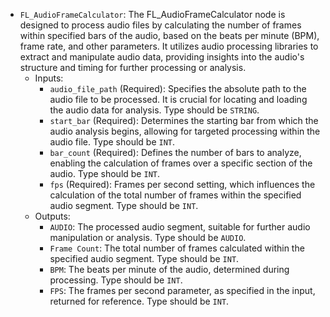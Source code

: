 - `FL_AudioFrameCalculator`: The FL_AudioFrameCalculator node is designed to process audio files by calculating the number of frames within specified bars of the audio, based on the beats per minute (BPM), frame rate, and other parameters. It utilizes audio processing libraries to extract and manipulate audio data, providing insights into the audio's structure and timing for further processing or analysis.
    - Inputs:
        - `audio_file_path` (Required): Specifies the absolute path to the audio file to be processed. It is crucial for locating and loading the audio data for analysis. Type should be `STRING`.
        - `start_bar` (Required): Determines the starting bar from which the audio analysis begins, allowing for targeted processing within the audio file. Type should be `INT`.
        - `bar_count` (Required): Defines the number of bars to analyze, enabling the calculation of frames over a specific section of the audio. Type should be `INT`.
        - `fps` (Required): Frames per second setting, which influences the calculation of the total number of frames within the specified audio segment. Type should be `INT`.
    - Outputs:
        - `AUDIO`: The processed audio segment, suitable for further audio manipulation or analysis. Type should be `AUDIO`.
        - `Frame Count`: The total number of frames calculated within the specified audio segment. Type should be `INT`.
        - `BPM`: The beats per minute of the audio, determined during processing. Type should be `INT`.
        - `FPS`: The frames per second parameter, as specified in the input, returned for reference. Type should be `INT`.
